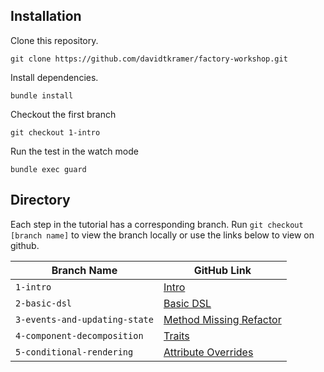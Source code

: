 ## Installation

Clone this repository.

```
git clone https://github.com/davidtkramer/factory-workshop.git
```

Install dependencies.

```
bundle install
```

Checkout the first branch

```
git checkout 1-intro
```

Run the test in the watch mode

```
bundle exec guard
```

## Directory

Each step in the tutorial has a corresponding branch. Run `git checkout [branch name]` to view the branch locally or use the links below to view on github.

| Branch Name | GitHub Link |
| --- | --- |
| `1-intro` | [Intro](https://github.com/davidtkramer/factory-workshop/tree/1-intro) |
| `2-basic-dsl` | [Basic DSL](https://github.com/davidtkramer/factory-workshop/tree/2-basic-dsl) |
| `3-events-and-updating-state` | [Method Missing Refactor](https://github.com/davidtkramer/ts-react-tutorial/tree/3-method-missing) |
| `4-component-decomposition` | [Traits](https://github.com/davidtkramer/ts-react-tutorial/tree/4-traits) |
| `5-conditional-rendering` | [Attribute Overrides](https://github.com/davidtkramer/ts-react-tutorial/tree/5-attribute-overrides) |
